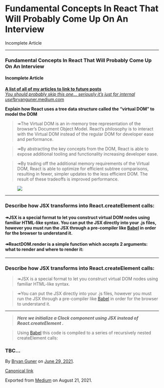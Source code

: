 # Fundamental Concepts In React That Will Probably Come Up On An Interview

Incomplete Article

---

### Fundamental Concepts In React That Will Probably Come Up On An Interview

#### Incomplete Article

<a href="https://bryanguner.medium.com/a-list-of-all-of-my-articles-to-link-to-future-posts-1f6f88ebdf5b" class="markup--anchor markup--mixtapeEmbed-anchor" title="https://bryanguner.medium.com/a-list-of-all-of-my-articles-to-link-to-future-posts-1f6f88ebdf5b"><strong>A list of all of my articles to link to future posts</strong><br />
<em>You should probably skip this one… seriously it’s just for internal use!</em>bryanguner.medium.com</a><a href="https://bryanguner.medium.com/a-list-of-all-of-my-articles-to-link-to-future-posts-1f6f88ebdf5b" class="js-mixtapeImage mixtapeImage mixtapeImage--empty u-ignoreBlock"></a>

**Explain how React uses a tree data structure called the “virtual DOM” to model the DOM**

> ↠The Virtual DOM is an in-memory tree representation of the browser’s Document Object Model. React’s philosophy is to interact with the Virtual DOM instead of the regular DOM for developer ease and performance.

> ↠By abstracting the key concepts from the DOM, React is able to expose additional tooling and functionality increasing developer ease.

> ↠By trading off the additional memory requirements of the Virtual DOM, React is able to optimize for efficient subtree comparisons, resulting in fewer, simpler updates to the less efficient DOM. The result of these tradeoffs is improved performance.

<figure><img src="https://cdn-images-1.medium.com/max/800/0*iVSdRNTWikevU4dG.png" class="graf-image" /></figure>

---

### **Describe how JSX transforms into React.createElement calls:**

#### ↠JSX is a special format to let you construct virtual DOM nodes using familiar HTML-like syntax. You can put the JSX directly into your .js files, however you must run the JSX through a pre-compiler like <a href="https://babeljs.io/" class="markup--anchor markup--h4-anchor">Babel</a> in order for the browser to understand it.

#### ↠ReactDOM.render is a simple function which accepts 2 arguments: what to render and where to render it:

---

### Describe how JSX transforms into React.createElement calls:

> ↠JSX is a special format to let you construct virtual DOM nodes using familiar HTML-like syntax.

> ↠You can put the JSX directly into your .js files, however you must run the JSX through a pre-compiler like <a href="https://babeljs.io/" class="markup--anchor markup--blockquote-anchor">Babel</a> in order for the browser to understand it.

---

> **_Here we initialize a Clock component using JSX instead of React.createElement ._**

> Using <a href="https://babeljs.io/" class="markup--anchor markup--pullquote-anchor">Babel</a> this code is compiled to a series of recursively nested createElement calls:

### TBC…

By <a href="https://medium.com/@bryanguner" class="p-author h-card">Bryan Guner</a> on [June 29, 2021](https://medium.com/p/5495b6421287).

<a href="https://medium.com/@bryanguner/fundamental-concepts-in-react-that-will-probably-come-up-on-an-interview-5495b6421287" class="p-canonical">Canonical link</a>

Exported from [Medium](https://medium.com) on August 21, 2021.
